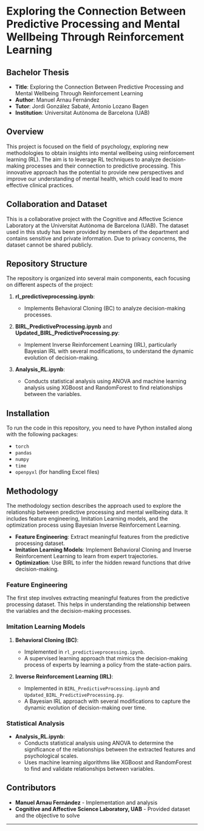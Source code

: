 # Exploring the Connection Between Predictive Processing and Mental Wellbeing Through Reinforcement Learning

## Bachelor Thesis

- **Title**: Exploring the Connection Between Predictive Processing and Mental Wellbeing Through Reinforcement Learning
- **Author**: Manuel Arnau Fernández
- **Tutor**: Jordi González Sabaté, Antonio Lozano Bagen
- **Institution**: Universitat Autònoma de Barcelona (UAB)

## Overview

This project is focused on the field of psychology, exploring new methodologies to obtain insights into mental wellbeing using reinforcement learning (RL). The aim is to leverage RL techniques to analyze decision-making processes and their connection to predictive processing. This innovative approach has the potential to provide new perspectives and improve our understanding of mental health, which could lead to more effective clinical practices.

## Collaboration and Dataset

This is a collaborative project with the Cognitive and Affective Science Laboratory at the Universitat Autònoma de Barcelona (UAB). The dataset used in this study has been provided by members of the department and contains sensitive and private information. Due to privacy concerns, the dataset cannot be shared publicly.

## Repository Structure

The repository is organized into several main components, each focusing on different aspects of the project:

1. **rl_predictiveprocessing.ipynb**:
   - Implements Behavioral Cloning (BC) to analyze decision-making processes.
   
2. **BIRL_PredictiveProcessing.ipynb** and **Updated_BIRL_PredictiveProcessing.py**:
   - Implement Inverse Reinforcement Learning (IRL), particularly Bayesian IRL with several modifications, to understand the dynamic evolution of decision-making.

3. **Analysis_RL.ipynb**:
   - Conducts statistical analysis using ANOVA and machine learning analysis using XGBoost and RandomForest to find relationships between the variables.

## Installation

To run the code in this repository, you need to have Python installed along with the following packages:
- `torch`
- `pandas`
- `numpy`
- `time`
- `openpyxl` (for handling Excel files)

## Methodology

The methodology section describes the approach used to explore the relationship between predictive processing and mental wellbeing data. It includes feature engineering, Imitation Learning models, and the optimization process using Bayesian Inverse Reinforcement Learning.

- **Feature Engineering**: Extract meaningful features from the predictive processing dataset.
- **Imitation Learning Models**: Implement Behavioral Cloning and Inverse Reinforcement Learning to learn from expert trajectories.
- **Optimization**: Use BIRL to infer the hidden reward functions that drive decision-making.

### Feature Engineering

The first step involves extracting meaningful features from the predictive processing dataset. This helps in understanding the relationship between the variables and the decision-making processes.

### Imitation Learning Models

1. **Behavioral Cloning (BC)**:
    - Implemented in `rl_predictiveprocessing.ipynb`.
    - A supervised learning approach that mimics the decision-making process of experts by learning a policy from the state-action pairs.

2. **Inverse Reinforcement Learning (IRL)**:
    - Implemented in `BIRL_PredictiveProcessing.ipynb` and `Updated_BIRL_PredictiveProcessing.py`.
    - A Bayesian IRL approach with several modifications to capture the dynamic evolution of decision-making over time.

### Statistical Analysis

- **Analysis_RL.ipynb**:
    - Conducts statistical analysis using ANOVA to determine the significance of the relationships between the extracted features and psychological scales.
    - Uses machine learning algorithms like XGBoost and RandomForest to find and validate relationships between variables.


## Contributors

- **Manuel Arnau Fernández** - Implementation and analysis
- **Cognitive and Affective Science Laboratory, UAB** - Provided dataset and the objective to solve


---


